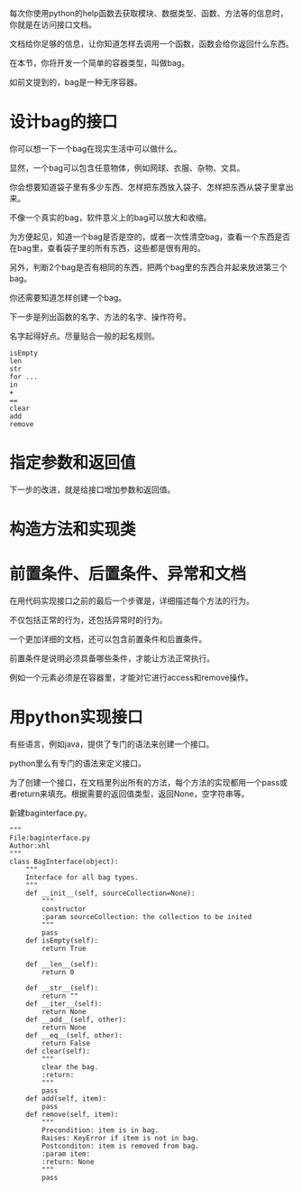 每次你使用python的help函数去获取模块、数据类型、函数、方法等的信息时，你就是在访问接口文档。

文档给你足够的信息，让你知道怎样去调用一个函数，函数会给你返回什么东西。

在本节，你将开发一个简单的容器类型，叫做bag。

如前文提到的，bag是一种无序容器。

# 设计bag的接口

你可以想一下一个bag在现实生活中可以做什么。

显然，一个bag可以包含任意物体，例如网球、衣服、杂物、文具。

你会想要知道袋子里有多少东西、怎样把东西放入袋子、怎样把东西从袋子里拿出来。

不像一个真实的bag，软件意义上的bag可以放大和收缩。

为方便起见，知道一个bag是否是空的，或者一次性清空bag，查看一个东西是否在bag里，查看袋子里的所有东西，这些都是很有用的。

另外，判断2个bag是否有相同的东西，把两个bag里的东西合并起来放进第三个bag。

你还需要知道怎样创建一个bag。



下一步是列出函数的名字、方法的名字、操作符号。

名字起得好点。尽量贴合一般的起名规则。

```
isEmpty
len
str
for ...
in
+
==
clear
add
remove
```

# 指定参数和返回值

下一步的改进，就是给接口增加参数和返回值。



# 构造方法和实现类



# 前置条件、后置条件、异常和文档

在用代码实现接口之前的最后一个步骤是，详细描述每个方法的行为。

不仅包括正常的行为，还包括异常时的行为。

一个更加详细的文档，还可以包含前置条件和后置条件。

前置条件是说明必须具备哪些条件，才能让方法正常执行。

例如一个元素必须是在容器里，才能对它进行access和remove操作。

# 用python实现接口

有些语言，例如java，提供了专门的语法来创建一个接口。

python里么有专门的语法来定义接口。

为了创建一个接口，在文档里列出所有的方法，每个方法的实现都用一个pass或者return来填充。根据需要的返回值类型，返回None，空字符串等。

新建baginterface.py。

```
"""
File:baginterface.py
Author:xhl
"""
class BagInterface(object):
    """
    Interface for all bag types.
    """
    def __init__(self, sourceCollection=None):
        """
        constructor
        :param sourceCollection: the collection to be inited
        """
        pass
    def isEmpty(self):
        return True

    def __len__(self):
        return 0

    def __str__(self):
        return ""
    def __iter__(self):
        return None
    def __add__(self, other):
        return None
    def __eq__(self, other):
        return False
    def clear(self):
        """
        clear the bag.
        :return:
        """
        pass
    def add(self, item):
        pass
    def remove(self, item):
        """
        Precondition: item is in bag.
        Raises: KeyError if item is not in bag.
        Postconditon: item is removed from bag.
        :param item:
        :return: None
        """
        pass

```

